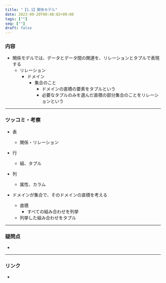 ```yaml
---
title: "【1.1】関係モデル"
date: 2023-09-20T00:48:02+09:00
tags: [""]
seq: [""]
draft: false
---
```


### 内容
- 関係モデルでは、データとデータ間の関連を、リレーションとタプルで表現する
  - リレーション
    - ドメイン
      - 集合のこと
        - ドメインの直積の要素をタプルという
        - 必要なタプルのみを選んだ直積の部分集合のことをリレーションという

---
### ツッコミ・考察
- 表
  - 関係・リレーション
- 行
  - 組、タプル
- 列
  - 属性、カラム

- ドメインが集合で、そのドメインの直積を考える
  - 直積
    - すべての組み合わせを列挙
  - 列挙した組み合わせをタプル

---
### 疑問点
- 


---
### リンク
- 